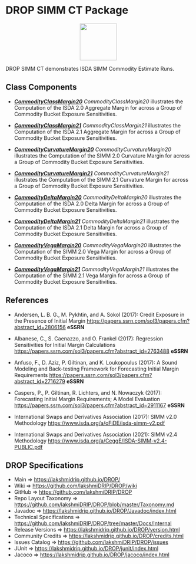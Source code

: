 # DROP SIMM CT Package

<p align="center"><img src="https://github.com/lakshmiDRIP/DROP/blob/master/DRIP_Logo.gif?raw=true" width="100"></p>

DROP SIMM CT demonstrates ISDA SIMM Commodity Estimate Runs.


## Class Components

 * [***CommodityClassMargin20***](https://github.com/lakshmiDRIP/DROP/tree/master/src/main/java/org/drip/sample/simmct/CommodityClassMargin20.java)
 <i>CommodityClassMargin20</i> illustrates the Computation of the ISDA 2.0 Aggregate Margin for across a Group of Commodity Bucket Exposure Sensitivities.

 * [***CommodityClassMargin21***](https://github.com/lakshmiDRIP/DROP/tree/master/src/main/java/org/drip/sample/simmct/CommodityClassMargin21.java)
 <i>CommodityClassMargin21</i> illustrates the Computation of the ISDA 2.1 Aggregate Margin for across a Group of Commodity Bucket Exposure Sensitivities.

 * [***CommodityCurvatureMargin20***](https://github.com/lakshmiDRIP/DROP/tree/master/src/main/java/org/drip/sample/simmct/CommodityCurvatureMargin20.java)
 <i>CommodityCurvatureMargin20</i> illustrates the Computation of the SIMM 2.0 Curvature Margin for across a Group of Commodity Bucket Exposure Sensitivities.

 * [***CommodityCurvatureMargin21***](https://github.com/lakshmiDRIP/DROP/tree/master/src/main/java/org/drip/sample/simmct/CommodityCurvatureMargin21.java)
 <i>CommodityCurvatureMargin21</i> illustrates the Computation of the SIMM 2.1 Curvature Margin for across a Group of Commodity Bucket Exposure Sensitivities.

 * [***CommodityDeltaMargin20***](https://github.com/lakshmiDRIP/DROP/tree/master/src/main/java/org/drip/sample/simmct/CommodityDeltaMargin20.java)
 <i>CommodityDeltaMargin20</i> illustrates the Computation of the ISDA 2.0 Delta Margin for across a Group of Commodity Bucket Exposure Sensitivities.

 * [***CommodityDeltaMargin21***](https://github.com/lakshmiDRIP/DROP/tree/master/src/main/java/org/drip/sample/simmct/CommodityDeltaMargin21.java)
 <i>CommodityDeltaMargin21</i> illustrates the Computation of the ISDA 2.1 Delta Margin for across a Group of Commodity Bucket Exposure Sensitivities.

 * [***CommodityVegaMargin20***](https://github.com/lakshmiDRIP/DROP/tree/master/src/main/java/org/drip/sample/simmct/CommodityVegaMargin20.java)
 <i>CommodityVegaMargin20</i> illustrates the Computation of the SIMM 2.0 Vega Margin for across a Group of Commodity Bucket Exposure Sensitivities.

 * [***CommodityVegaMargin21***](https://github.com/lakshmiDRIP/DROP/tree/master/src/main/java/org/drip/sample/simmct/CommodityVegaMargin21.java)
 <i>CommodityVegaMargin21</i> illustrates the Computation of the SIMM 2.1 Vega Margin for across a Group of Commodity Bucket Exposure Sensitivities.


## References

 * Andersen, L. B. G., M. Pykhtin, and A. Sokol (2017): Credit Exposure in the Presence of Initial Margin https://papers.ssrn.com/sol3/papers.cfm?abstract_id=2806156 <b>eSSRN</b>

 * Albanese, C., S. Caenazzo, and O. Frankel (2017): Regression Sensitivities for Initial Margin Calculations https://papers.ssrn.com/sol3/papers.cfm?abstract_id=2763488 <b>eSSRN</b>

 * Anfuso, F., D. Aziz, P. Giltinan, and K. Loukopoulus (2017): A Sound Modeling and Back-testing Framework for Forecasting Initial Margin Requirements https://papers.ssrn.com/sol3/papers.cfm?abstract_id=2716279 <b>eSSRN</b>

 * Caspers, P., P. Giltinan, R. Lichters, and N. Nowaczyk (2017): Forecasting Initial Margin Requirements; A Model Evaluation https://papers.ssrn.com/sol3/papers.cfm?abstract_id=2911167 <b>eSSRN</b>

 * International Swaps and Derivatives Association (2017): SIMM v2.0 Methodology https://www.isda.org/a/oFiDE/isda-simm-v2.pdf

 * International Swaps and Derivatives Association (2021): SIMM v2.4 Methodology https://www.isda.org/a/CeggE/ISDA-SIMM-v2.4-PUBLIC.pdf


## DROP Specifications

 * Main                     => https://lakshmidrip.github.io/DROP/
 * Wiki                     => https://github.com/lakshmiDRIP/DROP/wiki
 * GitHub                   => https://github.com/lakshmiDRIP/DROP
 * Repo Layout Taxonomy     => https://github.com/lakshmiDRIP/DROP/blob/master/Taxonomy.md
 * Javadoc                  => https://lakshmidrip.github.io/DROP/Javadoc/index.html
 * Technical Specifications => https://github.com/lakshmiDRIP/DROP/tree/master/Docs/Internal
 * Release Versions         => https://lakshmidrip.github.io/DROP/version.html
 * Community Credits        => https://lakshmidrip.github.io/DROP/credits.html
 * Issues Catalog           => https://github.com/lakshmiDRIP/DROP/issues
 * JUnit                    => https://lakshmidrip.github.io/DROP/junit/index.html
 * Jacoco                   => https://lakshmidrip.github.io/DROP/jacoco/index.html
